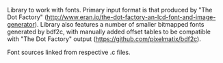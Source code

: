 Library to work with fonts. Primary input format is that produced by "The Dot
Factory" (http://www.eran.io/the-dot-factory-an-lcd-font-and-image-generator).
Library also features a number of smaller bitmapped fonts generated by bdf2c,
with manually added offset tables to be compatible with "The Dot Factory"
output (https://github.com/pixelmatix/bdf2c).

Font sources linked from respective .c files.
